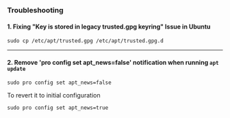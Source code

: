### Troubleshooting

#### 1. Fixing "Key is stored in legacy trusted.gpg keyring" Issue in Ubuntu

```shell
sudo cp /etc/apt/trusted.gpg /etc/apt/trusted.gpg.d
```

* * *

#### 2. Remove 'pro config set apt_news=false' notification when running `apt update`

```shell
sudo pro config set apt_news=false
```

To revert it to initial configuration

```shell
sudo pro config set apt_news=true
```